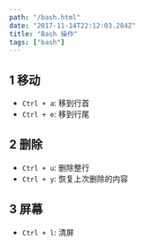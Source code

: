 ```yaml
---
path: "/bash.html"
date: "2017-11-14T22:12:03.284Z"
title: "Bash 操作"
tags: ["bash"]
---
```


## 1 移动
- `Ctrl + a`: 移到行首
- `Ctrl + e`: 移到行尾

## 2 删除
- `Ctrl + u`: 删除整行
- `Ctrl + y`: 恢复上次删除的内容

## 3 屏幕
- `Ctrl + l`: 清屏
